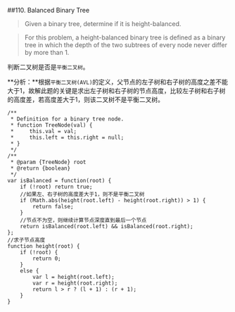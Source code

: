 ##110. Balanced Binary Tree
>Given a binary tree, determine if it is height-balanced.

>For this problem, a height-balanced binary tree is defined as a binary tree in which the depth of the two subtrees of every node never differ by more than 1.

判断二叉树是否是`平衡二叉树`。

**分析：**根据`平衡二叉树(AVL)`的定义，父节点的左子树和右子树的高度之差不能大于1，故解此题的关键是求出左子树和右子树的节点高度，比较左子树和右子树的高度差，若高度差大于1，则该二叉树不是平衡二叉树。

	/**
	 * Definition for a binary tree node.
	 * function TreeNode(val) {
	 *     this.val = val;
	 *     this.left = this.right = null;
	 * }
	 */
	/**
	 * @param {TreeNode} root
	 * @return {boolean}
	 */
	var isBalanced = function(root) {
	    if (!root) return true;
		//如果左、右子树的高度差大于1，则不是平衡二叉树
	    if (Math.abs(height(root.left) - height(root.right)) > 1) {
	        return false;
	    }
		//节点不为空，则继续计算节点深度直到最后一个节点
	    return isBalanced(root.left) && isBalanced(root.right);
	};
	//求子节点高度
	function height(root) {
	    if (!root) {
	        return 0;
	    }
	    else {
	        var l = height(root.left);
	        var r = height(root.right);
	        return l > r ? (l + 1) : (r + 1);
	    }
	}